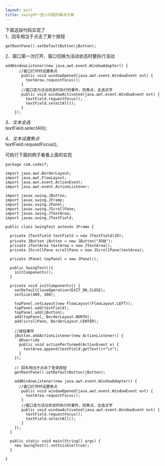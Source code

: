 ```yaml
---
layout: post
title: swing中一些小问题的解决方案
---
```


下面这段代码实现了<br>
1、回车相当于点击了某个按钮

    getRootPane().setDefaultButton(jButton);

2、窗口第一次打开、窗口切换为活动状态时要执行活动
    
    addWindowListener(new java.awt.event.WindowAdapter() {
          //窗口打开时设置焦点
           public void windowOpened(java.awt.event.WindowEvent evt) {
             textArea.requestFocus();
           }
           //窗口变为活动状态时执行的事件，找焦点，全选文字
           public void windowActivated(java.awt.event.WindowEvent evt) {
             textField.requestFocus();
             textField.selectAll();
           }
        });

*3、文本全选*<br>
textField.selectAll();

*4、文本设置焦点*<br>
textField.requestFocus();

可执行下面的例子看看上面的实现

    package com.codeif;
    
    import java.awt.BorderLayout;
    import java.awt.FlowLayout;
    import java.awt.event.ActionEvent;
    import java.awt.event.ActionListener;
    
    import javax.swing.JButton;
    import javax.swing.JFrame;
    import javax.swing.JPanel;
    import javax.swing.JScrollPane;
    import javax.swing.JTextArea;
    import javax.swing.JTextField;
    
    public class SwingTest extends JFrame {
      
      private JTextField textField = new JTextField(20);
      private JButton jButton = new JButton("开始");
      private JTextArea textArea = new JTextArea();
      private JScrollPane scrollPane = new JScrollPane(textArea);
      
      private JPanel topPanel = new JPanel(); 
      
      public SwingTest(){
        initComponents();
      }
    
      private void initComponents() {
        setDefaultCloseOperation(EXIT_ON_CLOSE);
        setSize(400, 300);
        
        topPanel.setLayout(new FlowLayout(FlowLayout.LEFT));
        topPanel.add(textField);
        topPanel.add(jButton);
        add(topPanel, BorderLayout.NORTH);
        add(scrollPane, BorderLayout.CENTER);
        
        //按钮事件
        jButton.addActionListener(new ActionListener() {
          @Override
          public void actionPerformed(ActionEvent e) {
            textArea.append(textField.getText()+"\n");
          }
        });
        
        // 回车相当于点击了登录按钮
        getRootPane().setDefaultButton(jButton);
        
        addWindowListener(new java.awt.event.WindowAdapter() {
          //窗口打开时设置焦点
           public void windowOpened(java.awt.event.WindowEvent evt) {
             textArea.requestFocus();
           }
           //窗口变为活动状态时执行的事件，找焦点，全选文字
           public void windowActivated(java.awt.event.WindowEvent evt) {
             textField.requestFocus();
             textField.selectAll();
           }
        });
      }
      
      public static void main(String[] args) {
        new SwingTest().setVisible(true);
      }
    
    }
